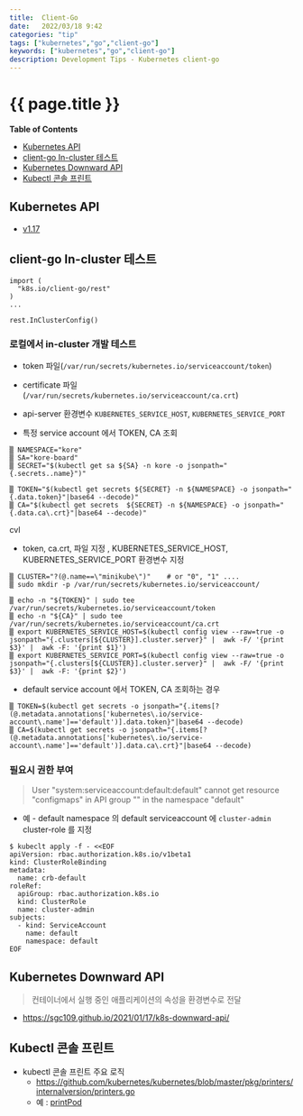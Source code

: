 ```yaml
---
title:  Client-Go
date:   2022/03/18 9:42
categories: "tip"
tags: ["kubernetes","go","client-go"]
keywords: ["kubernetes","go","client-go"]
description: Development Tips - Kubernetes client-go
---
```


# {{ page.title }}

**Table of Contents**

* [Kubernetes API](#kubernetes-api)
* [client-go In-cluster 테스트](#client-go-in-cluster-테스트)
* [Kubernetes Downward API](#kubernetes-downward-api)
* [Kubectl 콘솔 프린트](#kubectl-콘솔-프린트)


## Kubernetes API
* [v1.17](https://kubernetes.io/docs/reference/generated/kubernetes-api/v1.17/)


## client-go In-cluster 테스트 

```
import (
  "k8s.io/client-go/rest"
)
...

rest.InClusterConfig()
```

### 로컬에서 in-cluster 개발 테스트
* token 파일(`/var/run/secrets/kubernetes.io/serviceaccount/token`)
* certificate 파일 (`/var/run/secrets/kubernetes.io/serviceaccount/ca.crt`)
* api-server 환경변수 `KUBERNETES_SERVICE_HOST`, `KUBERNETES_SERVICE_PORT`


* 특정 service account 에서 TOKEN, CA 조회

```
▒ NAMESPACE="kore"
▒ SA="kore-board"
▒ SECRET="$(kubectl get sa ${SA} -n kore -o jsonpath="{.secrets..name}")"

▒ TOKEN="$(kubectl get secrets ${SECRET} -n ${NAMESPACE} -o jsonpath="{.data.token}"|base64 --decode)"
▒ CA="$(kubectl get secrets  ${SECRET} -n ${NAMESPACE} -o jsonpath="{.data.ca\.crt}"|base64 --decode)"
```
cvl
* token, ca.crt, 파일 지정 , KUBERNETES_SERVICE_HOST, KUBERNETES_SERVICE_PORT 환경변수 지정

```
▒ CLUSTER="?(@.name==\"minikube\")"    # or "0", "1" ....
▒ sudo mkdir -p /var/run/secrets/kubernetes.io/serviceaccount/

▒ echo -n "${TOKEN}" | sudo tee /var/run/secrets/kubernetes.io/serviceaccount/token
▒ echo -n "${CA}" | sudo tee /var/run/secrets/kubernetes.io/serviceaccount/ca.crt
▒ export KUBERNETES_SERVICE_HOST=$(kubectl config view --raw=true -o jsonpath="{.clusters[${CLUSTER}].cluster.server}" |  awk -F/ '{print $3}' |  awk -F: '{print $1}')
▒ export KUBERNETES_SERVICE_PORT=$(kubectl config view --raw=true -o jsonpath="{.clusters[${CLUSTER}].cluster.server}" |  awk -F/ '{print $3}' |  awk -F: '{print $2}')
```

* default service account 에서 TOKEN, CA 조회하는 경우

```
▒ TOKEN=$(kubectl get secrets -o jsonpath="{.items[?(@.metadata.annotations['kubernetes\.io/service-account\.name']=='default')].data.token}"|base64 --decode)
▒ CA=$(kubectl get secrets -o jsonpath="{.items[?(@.metadata.annotations['kubernetes\.io/service-account\.name']=='default')].data.ca\.crt}"|base64 --decode)
```


### 필요시 권한 부여
> User "system:serviceaccount:default:default" cannot get resource "configmaps" in API group "" in the namespace "default"

* 예 - default namespace 의 default serviceaccount 에 `cluster-admin` cluster-role 를 지정

```
$ kubeclt apply -f - <<EOF
apiVersion: rbac.authorization.k8s.io/v1beta1
kind: ClusterRoleBinding 
metadata:
  name: crb-default
roleRef:
  apiGroup: rbac.authorization.k8s.io
  kind: ClusterRole
  name: cluster-admin
subjects:
  - kind: ServiceAccount
    name: default
    namespace: default
EOF
```


## Kubernetes Downward API
> 컨테이너에서 실행 중인 애플리케이션의 속성을 환경변수로 전달

* https://sgc109.github.io/2021/01/17/k8s-downward-api/


## Kubectl 콘솔 프린트 

* kubectl 콘솔 프린트 주요 로직
  * https://github.com/kubernetes/kubernetes/blob/master/pkg/printers/internalversion/printers.go
  * 예 : [printPod](https://github.com/kubernetes/kubernetes/blob/master/pkg/printers/internalversion/printers.go#L734)


